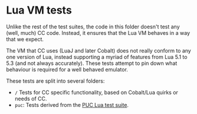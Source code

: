# Lua VM tests

Unlike the rest of the test suites, the code in this folder doesn't test any
(well, much) CC code. Instead, it ensures that the Lua VM behaves in a way that
we expect.

The VM that CC uses (LuaJ and later Cobalt) does not really conform to any one
version of Lua, instead supporting a myriad of features from Lua 5.1 to 5.3 (and
not always accurately). These tests attempt to pin down what behaviour is
required for a well behaved emulator.


These tests are split into several folders:
 - `/` Tests for CC specific functionality, based on Cobalt/Lua quirks or needs
   of CC.
 - `puc`: Tests derived from the [PUC Lua test suite][puc-tests].


[puc-tests]: https://www.lua.org/tests/ "Lua: test suites"
